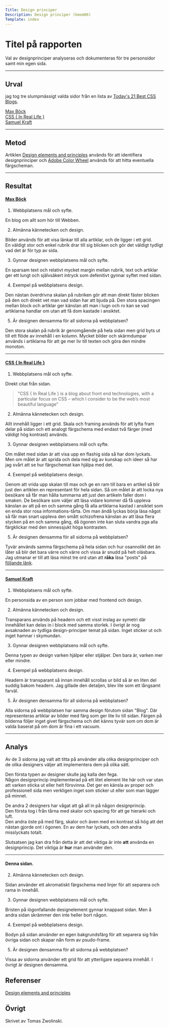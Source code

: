 ```yaml
---
Title: Design principer
Description: Design principer (kmom06)
Template: index 
---
```


Titel på rapporten
=======================

Val av designprinciper analyseras och dokumenteras för tre personsidor samt min 
egen sida.
***

Urval
-----------------------

jag tog tre slumpmässigt valda sidor från en lista av 
[Today's 21 Best CSS Blogs](https://bloggingfordevs.com/css-blogs/).  

[Max Böck](https://mxb.dev/)  
[CSS { In Real Life }](https://css-irl.info/)  
[Samuel Kraft](https://samuelkraft.com/)  
***

Metod
-----------------------

Artiklen [Design elements and principles](https://www.canva.com/learn/design-elements-principles/) används för att identifiera designprinciper och 
[Adobe Color Wheel](https://color.adobe.com/create/color-wheel) används för att 
hitta eventuella färgscheman.
***

Resultat
-----------------------

#### [Max Böck](https://mxb.dev/)  

1. Webbplatsens mål och syfte.  

En blog om allt som hör till Webben.

2. Almänna kännetecken och design.  

Bilder används för att visa länkar till alla artiklar, och de ligger i ett grid.  
En väldigt stor och enkel rubrik drar till sig blicken och gör det väldigt 
tydligt vad det är för typ av sida.

3. Gynnar designen webbplatsens mål och syfte.  

En sparsam text och relativt mycket margin mellan rubrik, text och artiklar ger 
ett lungt och självsäkert intryck som defenitivt gynnar syftet med sidan.

4. Exempel på webbplatsens design.  

Den nästan överdrivna skalan på rubriken gör att man direkt fäster blicken på 
den och direkt vet man vad sidan har att bjuda på. Den stora spacingen mellan 
block och artiklar ger känslan att man i lugn och ro kan se vad artiklarna 
handlar om utan att få dom kastade i ansiktet.


5. Är designen densamma för all sidorna på webbplatsen?  

Den stora skalan på rubrik är genomgående på hela sidan men grid byts ut till 
ett flöde av innehåll i en kolumn. Mycket bilder och skärmdumpar används i artiklarna 
för att ge mer liv till texten och göra den mindre monoton.

***

#### [CSS { In Real Life }](https://css-irl.info/)  

1. Webbplatsens mål och syfte.  

Direkt citat från sidan.
> "CSS { In Real Life } is a blog about front end technologies, with a particular focus on CSS – which I consider to be the web’s most beautiful language"

2. Almänna kännetecken och design.  

Allt innehåll ligger i ett grid. Skala och framing används för att lyfta fram 
delar på sidan och ett analogt färgschema med endast två färger (med väldigt hög 
kontrast) används.

3. Gynnar designen webbplatsens mål och syfte.  

Om målet med sidan är att visa upp en flashig sida så har dom lyckats.  
Men om målet är att sprida och dela med sig av kunskap och ideer så har jag 
svårt att se hur färgschemat kan hjälpa med det.  

4. Exempel på webbplatsens design.  

Genom att vrida upp skalan till max och ge en ram till bara en artikel så blir 
just den artiklen en representant för hela sidan. Så om målet är att locka nya 
besökare så får man hålla tummarna att just den artikeln faller dom i smaken. 
De besökare som väljer att läsa vidare kommer då få uppleva känslan av att på en 
och samma gång få alla artiklarna kastad i ansiktet som en enda stor rosa informations-tårta. Om man ändå lyckas börja läsa något så får man snart uppleva 
den smått schizofrena känslan av att läsa flera stycken på en och samma gång, då 
ögonen inte kan sluta vandra pga alla färgklickar med den sinnessjukt höga 
kontrasten.


5. Är designen densamma för all sidorna på webbplatsen?  

Tyvär används samma färgschema på hela sidan och hur osannolikt det än låter 
så blir det bara värre och värre och vissa är snudd på helt oläsbara.  
Jag utmanar er till att läsa minst tre ord utan att **råka** läsa "posts" på 
[följande länk](https://css-irl.info/tags/).

***

#### [Samuel Kraft](https://samuelkraft.com/)  

1. Webbplatsens mål och syfte.  

En personsida av en person som jobbar med frontend och design.

2. Almänna kännetecken och design.  

Transparans används på headern och ett visst inslag av symetri där innehållet kan 
delas in i block med samma storlek. I övrigt är nog avsaknaden av tydliga 
design-principer temat på sidan. Inget sticker ut och inget hamnar i skymundan.

3. Gynnar designen webbplatsens mål och syfte.  

Denna typen av design varken hjälper eller stjälper. Den bara är, varken mer eller 
mindre.  

4. Exempel på webbplatsens design.  

Headern är transparant så innan innehåll scrollas ur bild så är en liten del 
suddig bakom headern. Jag gillade den detaljen, blev lite som ett långsamt farväl.

5. Är designen densamma för all sidorna på webbplatsen?  

Alla sidorna på webbplatsen har samma design förutom sidan "Blog". Där representeras 
artiklar av bilder med färg som ger lite liv till sidan. Färgen på bilderna följer 
inget givet färgschema och det känns tyvär som om dom är valda baserat på om dom är 
fina i ett vacuum.

***

Analys
-----------------------

Av de 3 sidorna jag valt att titta på använder alla olika designprinciper och de 
olika designers väljer att implementera dem på olika sätt.

Den första typen av designer skulle jag kalla den fega.  
Någon designprincip implementerad på ett litet element lite här och var utan att varken sticka ut eller helt försvinna. Det ger en känsla av proper och professionell sida men verkligen inget som sticker ut eller som man lägger på minnet.

De andra 2 designers har vågat att gå all in på någon designprincip.  
Den första tog i från tårna med skalor och spacing för att ge hierarki och luft.  
Den andra öste på med färg, skalor och även med en kontrast så hög att det nästan gjorde ont i ögonen. En av dem har lyckats, och den andra misslyckats totalt.

Slutsatsen jag kan dra från detta är att det viktiga är inte **att** använda en designprincip. Det viktiga är **hur** man använder den.

***

#### Denna sidan.


2. Almänna kännetecken och design.  

Sidan använder ett akromatiskt färgschema med linjer för att separera och rama 
in innehåll.

3. Gynnar designen webbplatsens mål och syfte.  

Bristen på iögonfallande designelement gynnar knappast sidan. Men å andra sidan 
skrämmer den inte heller bort någon.

4. Exempel på webbplatsens design.  

Bodyn på sidan använder en egen bakgrundsfärg för att separera sig från övriga 
sidan och skapar nån form av psudo-frame.

5. Är designen densamma för all sidorna på webbplatsen?  

Vissa av sidorna använder ett grid för att ytterligare separera innehåll. 
I övrigt är designen densamma.

Referenser
-----------------------

[Design elements and principles](https://www.canva.com/learn/design-elements-principles/)

Övrigt
-----------------------

Skrivet av Tomas Zwolinski.